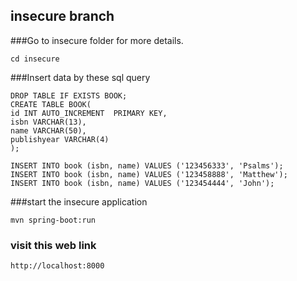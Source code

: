 ## insecure branch

###Go to insecure folder for more details.
```
cd insecure
```

###Insert data by these sql query
```
DROP TABLE IF EXISTS BOOK;
CREATE TABLE BOOK(
id INT AUTO_INCREMENT  PRIMARY KEY,
isbn VARCHAR(13),
name VARCHAR(50),
publishyear VARCHAR(4)
);
```

```
INSERT INTO book (isbn, name) VALUES ('123456333', 'Psalms');
INSERT INTO book (isbn, name) VALUES ('123458888', 'Matthew');
INSERT INTO book (isbn, name) VALUES ('123454444', 'John');
```

###start the insecure application
```
mvn spring-boot:run
```

### visit this web link
```
http://localhost:8000
```